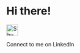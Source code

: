 # Hi there!
<a href="https://dev.to/shumbul">
  <img src="https://d2fltix0v2e0sb.cloudfront.net/dev-badge.svg" alt="Shumbul Arifa's DEV Profile" height="30" width="30">
</a>
<p> Connect to me on LinkedIn </p><div class="LI-profile-badge"  data-version="v1" data-size="medium" data-locale="en_US" data-type="horizontal" data-theme="dark" data-vanity="shumbul"><a class="LI-simple-link" href='https://in.linkedin.com/in/shumbul?trk=profile-badge'></a></div>
